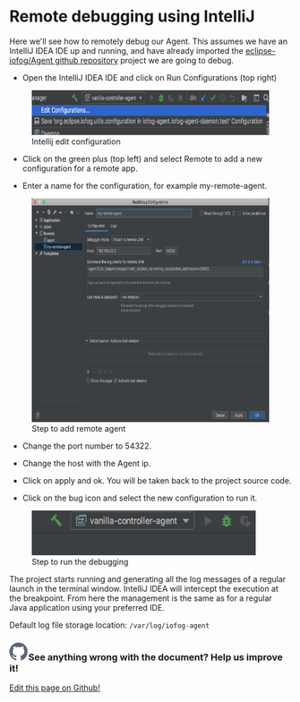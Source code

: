 # Remote debugging using IntelliJ

Here we'll see how to remotely debug our Agent. This assumes we have an IntelliJ IDEA IDE up and running, and have already imported the <a href="https://github.com/eclipse-iofog/Agent.git">eclipse-iofog/Agent github repository</a> project we are going to debug.

- Open the IntelliJ IDEA IDE and click on Run Configurations (top right)

<figure>
    <img src="/images/edit-configuration.png" alt="" height="80px" width="500px">
    <figcaption>Intellij edit configuration</figcaption>
</figure>

- Click on the green plus (top left) and select Remote to add a new configuration for a remote app.

- Enter a name for the configuration, for example my-remote-agent.

<figure>
    <img src="/images/add-remote-agent.png" alt="" height="400px" width="500px">
    <figcaption>Step to add remote agent</figcaption>
</figure>

- Change the port number to 54322.

- Change the host with the Agent ip.

- Click on apply and ok.
  You will be taken back to the project source code.

- Click on the bug icon and select the new configuration to run it.

<figure>
    <img src="/images/run-debug.png" alt="" height="80px" width="400px">
    <figcaption>Step to run the debugging</figcaption>
</figure>

The project starts running and generating all the log messages of a regular launch in the terminal window. IntelliJ IDEA will intercept the execution at the breakpoint. From here the management is the same as for a regular Java application using your preferred IDE.

Default log file storage location: `/var/log/iofog-agent`

<aside class="notifications contribute">
  <h3><img src="/images/icos/ico-github.svg" alt="">See anything wrong with the document? Help us improve it!</h3>
  <a href="https://github.com/eclipse-iofog/iofog.org/edit/develop/content/docs/2/reference-agent/debugging.md"
    target="_blank">
    <p>Edit this page on Github!</p>
  </a>
</aside>
